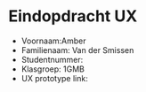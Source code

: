 # Eindopdracht UX

- Voornaam:Amber
- Familienaam: Van der Smissen
- Studentnummer: 
- Klasgroep: 1GMB
- UX prototype link: 
